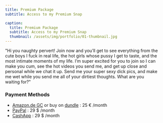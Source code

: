 ```yaml
---
title: Premium Package
subtitle: Access to my Premium Snap

caption:
  title: Premium Package
  subtitle: Access to my Premium Snap
  thumbnail: /assets/img/portfolio/01-thumbnail.jpg
---
```

"Hi you naughty pervert! Join now and you’ll get to see everything from the cute boys I fuck in real life,
the hot girls whose pussy I get to taste, and the most intimate moments of my life.
I’m super excited for you to join so I can make you cum, see the hot videos you send me, and get up close and personal while we chat it up.
Send me your super sexy dick pics, and make me wet while you send me all of your dirtiest thoughts. What are you waiting for?"

### Payment Methods
- [Amazon.de GC](https://www.amazon.de/Digitaler-Amazon-Gutschein-Blaues-Amazon/dp/B07Q1JNC7R/&language=en_GB) or buy on [dundle](https://dundle.com/amazon/giftcard?v=25&c=de) : 25 € /month
- [PayPal](https://www.paypal.me/indianfoxy234/29) : 29 $ /month
- [CashApp](https://cash.app/$honeybuns789/29) : 29 $ /month
